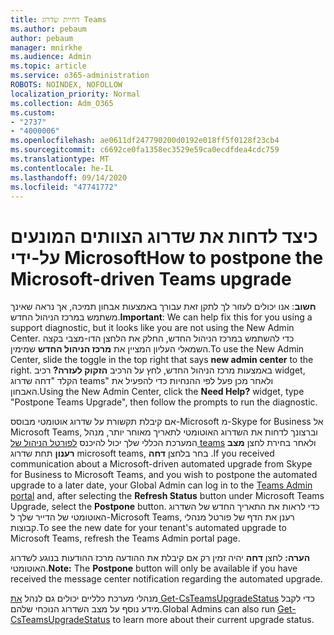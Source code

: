 ```yaml
---
title: דחיית שדרוג Teams
ms.author: pebaum
author: pebaum
manager: mnirkhe
ms.audience: Admin
ms.topic: article
ms.service: o365-administration
ROBOTS: NOINDEX, NOFOLLOW
localization_priority: Normal
ms.collection: Adm_O365
ms.custom:
- "2737"
- "4000006"
ms.openlocfilehash: ae0611df247790200d0192e018ff5f0128f23cb4
ms.sourcegitcommit: c6692ce0fa1358ec3529e59ca0ecdfdea4cdc759
ms.translationtype: MT
ms.contentlocale: he-IL
ms.lasthandoff: 09/14/2020
ms.locfileid: "47741772"
---
```

# <a name="how-to-postpone-the-microsoft-driven-teams-upgrade"></a><span data-ttu-id="a9414-102">כיצד לדחות את שדרוג הצוותים המונעים על-ידי Microsoft</span><span class="sxs-lookup"><span data-stu-id="a9414-102">How to postpone the Microsoft-driven Teams upgrade</span></span>

<span data-ttu-id="a9414-103">**חשוב**: אנו יכולים לעזור לך לתקן זאת עבורך באמצעות אבחון תמיכה, אך נראה שאינך משתמש במרכז הניהול החדש.</span><span class="sxs-lookup"><span data-stu-id="a9414-103">**Important**: We can help fix this for you using a support diagnostic, but it looks like you are not using the New Admin Center.</span></span> <span data-ttu-id="a9414-104">כדי להשתמש במרכז הניהול החדש, החלק את הלחצן הדו-מצבי בקצה השמאלי העליון המציין את **מרכז הניהול החדש** שמימין.</span><span class="sxs-lookup"><span data-stu-id="a9414-104">To use the New Admin Center, slide the toggle in the top right that says **new admin center** to the right.</span></span> <span data-ttu-id="a9414-105">באמצעות מרכז הניהול החדש, לחץ על הרכיב **הזקוק לעזרה?** רכיב widget, הקלד "דחה שדרוג teams" ולאחר מכן פעל לפי ההנחיות כדי להפעיל את האבחון.</span><span class="sxs-lookup"><span data-stu-id="a9414-105">Using the New Admin Center, click the **Need Help?** widget, type "Postpone Teams Upgrade", then follow the prompts to run the diagnostic.</span></span>

<span data-ttu-id="a9414-106">אם קיבלת תקשורת על שדרוג אוטומטי מבוסס-Microsoft מ-Skype for Business אל Microsoft Teams, וברצונך לדחות את השדרוג האוטומטי לתאריך מאוחר יותר, מנהל המערכת הכללי שלך יכול להיכנס [לפורטל הניהול של teams](https://admin.teams.microsoft.com/dashboard) ולאחר בחירת לחצן **מצב רענון** תחת שדרוג microsoft teams, בחר בלחצן **דחה** .</span><span class="sxs-lookup"><span data-stu-id="a9414-106">If you received communication about a Microsoft-driven automated upgrade from Skype for Business to Microsoft Teams, and you wish to postpone the automated upgrade to a later date, your Global Admin can log in to the [Teams Admin portal](https://admin.teams.microsoft.com/dashboard) and, after selecting the **Refresh Status** button under Microsoft Teams Upgrade, select the **Postpone** button.</span></span> <span data-ttu-id="a9414-107">כדי לראות את התאריך החדש של השדרוג האוטומטי של הדייר שלך ל-Microsoft Teams, רענן את הדף של פורטל מנהלי קבוצות.</span><span class="sxs-lookup"><span data-stu-id="a9414-107">To see the new date for your tenant's automated upgrade to Microsoft Teams, refresh the Teams Admin portal page.</span></span>

<span data-ttu-id="a9414-108">**הערה:** לחצן **דחה** יהיה זמין רק אם קיבלת את ההודעה מרכז ההודעות בנוגע לשדרוג האוטומטי.</span><span class="sxs-lookup"><span data-stu-id="a9414-108">**Note:** The **Postpone** button will only be available if you have received the message center notification regarding the automated upgrade.</span></span> 

<span data-ttu-id="a9414-109">מנהלי מערכת כלליים יכולים גם לנהל [את Get-CsTeamsUpgradeStatus](https://docs.microsoft.com/powershell/module/skype/get-csteamsupgradestatus?view=skype-ps) כדי לקבל מידע נוסף על מצב השדרוג הנוכחי שלהם.</span><span class="sxs-lookup"><span data-stu-id="a9414-109">Global Admins can also run [Get-CsTeamsUpgradeStatus](https://docs.microsoft.com/powershell/module/skype/get-csteamsupgradestatus?view=skype-ps) to learn more about their current upgrade status.</span></span>
